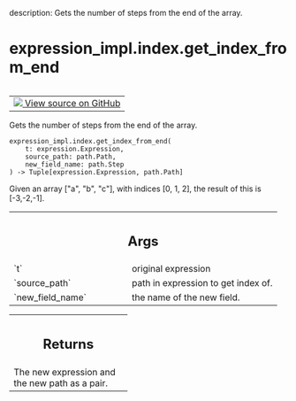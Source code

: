 description: Gets the number of steps from the end of the array.

<div itemscope itemtype="http://developers.google.com/ReferenceObject">
<meta itemprop="name" content="expression_impl.index.get_index_from_end" />
<meta itemprop="path" content="Stable" />
</div>

# expression_impl.index.get_index_from_end

<!-- Insert buttons and diff -->

<table class="tfo-notebook-buttons tfo-api nocontent" align="left">
<td>
  <a target="_blank" href="https://github.com/google/struct2tensor/blob/master/struct2tensor/expression_impl/index.py#L156-L185">
    <img src="https://www.tensorflow.org/images/GitHub-Mark-32px.png" />
    View source on GitHub
  </a>
</td>
</table>



Gets the number of steps from the end of the array.

<pre class="devsite-click-to-copy prettyprint lang-py tfo-signature-link">
<code>expression_impl.index.get_index_from_end(
    t: expression.Expression,
    source_path: path.Path,
    new_field_name: path.Step
) -> Tuple[expression.Expression, path.Path]
</code></pre>



<!-- Placeholder for "Used in" -->

Given an array ["a", "b", "c"], with indices [0, 1, 2], the result of this
is [-3,-2,-1].

<!-- Tabular view -->
 <table class="responsive fixed orange">
<colgroup><col width="214px"><col></colgroup>
<tr><th colspan="2"><h2 class="add-link">Args</h2></th></tr>

<tr>
<td>
`t`
</td>
<td>
original expression
</td>
</tr><tr>
<td>
`source_path`
</td>
<td>
path in expression to get index of.
</td>
</tr><tr>
<td>
`new_field_name`
</td>
<td>
the name of the new field.
</td>
</tr>
</table>



<!-- Tabular view -->
 <table class="responsive fixed orange">
<colgroup><col width="214px"><col></colgroup>
<tr><th colspan="2"><h2 class="add-link">Returns</h2></th></tr>
<tr class="alt">
<td colspan="2">
The new expression and the new path as a pair.
</td>
</tr>

</table>

